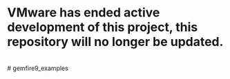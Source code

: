 <h1> VMware has ended active development of this project, this repository will no longer be updated.</h1><br># gemfire9_examples